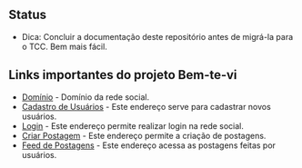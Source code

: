 ## Status
- Dica: Concluir a documentação deste repositório antes de migrá-la para o TCC. Bem mais fácil.

## Links importantes do projeto Bem-te-vi

- [Domínio](https://bemtevisocial.com.br) - Domínio da rede social.
- [Cadastro de Usuários](http://bem-te-vi-social.test/registro) - Este endereço serve para cadastrar novos usuários.
- [Login](http://bem-te-vi-social.test/login) - Este endereço permite realizar login na rede social.
- [Criar Postagem](http://bem-te-vi-social.test/postagens/criar) - Este endereço permite a criação de postagens.
- [Feed de Postagens](http://bem-te-vi-social.test/feed) - Este endereço acessa as postagens feitas por usuários.

